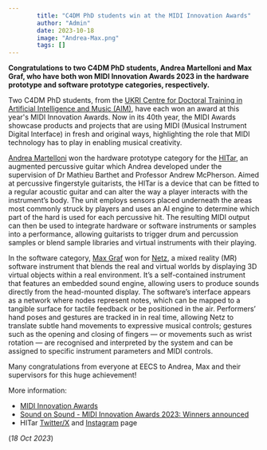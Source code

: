 ```yaml
---
        title: "C4DM PhD students win at the MIDI Innovation Awards"
        author: "Admin"
        date: 2023-10-18
        image: "Andrea-Max.png"
        tags: []
---
```


<p></p>

<b>Congratulations to two C4DM PhD students, Andrea Martelloni and Max Graf, who have both won MIDI Innovation Awards 2023 in the hardware prototype and software prototype categories, respectively.</b>

Two C4DM PhD students, from the <a href="https://www.aim.qmul.ac.uk/">UKRI Centre for Doctoral Training in Artificial Intelligence and Music (AIM)</a>, have each won an award at this year's MIDI Innovation Awards. Now in its 40th year, the MIDI Awards showcase products and projects that are using MIDI (Musical Instrument Digital Interface) in fresh and original ways, highlighting the role that MIDI technology has to play in enabling musical creativity.

<a href="http://www.eecs.qmul.ac.uk/people/profiles/martelloniandrea.html">Andrea Martelloni</a> won the hardware prototype category for the <a href="https://www.youtube.com/watch?v=oyjAZzyeWxA">HITar</a>, an augmented percussive guitar which Andrea developed under the supervision of Dr Mathieu Barthet and Professor Andrew McPherson. Aimed at percussive fingerstyle guitarists, the HITar is a device that can be fitted to a regular acoustic guitar and can alter the way a player interacts with the instrument’s body. The unit employs sensors placed underneath the areas most commonly struck by players and uses an AI engine to determine which part of the hard is used for each percussive hit. The resulting MIDI output can then be used to integrate hardware or software instruments or samples into a performance, allowing guitarists to trigger drum and percussion samples or blend sample libraries and virtual instruments with their playing.

In the software category, <a href="http://www.eecs.qmul.ac.uk/people/profiles/grafmax.html">Max Graf</a> won for <a href="https://www.youtube.com/watch?v=lFPXLvV7LwU&t=263s">Netz</a>, a mixed reality (MR) software instrument that blends the real and virtual worlds by displaying 3D virtual objects within a real environment. It’s a self-contained instrument that features an embedded sound engine, allowing users to produce sounds directly from the head-mounted display. The software’s interface appears as a network where nodes represent notes, which can be mapped to a tangible surface for tactile feedback or be positioned in the air. Performers’ hand poses and gestures are tracked in in real time, allowing Netz to translate subtle hand movements to expressive musical controls; gestures such as the opening and closing of fingers — or movements such as wrist rotation — are recognised and interpreted by the system and can be assigned to specific instrument parameters and MIDI controls.

Many congratulations from everyone at EECS to Andrea, Max and their supervisors for this huge achievement!

 

More information:
* <a href="https://www.midi.org/innovation-awards">MIDI Innovation Awards</a>
* <a href="https://www.soundonsound.com/news/midi-innovation-awards-2023-winners-announced">Sound on Sound - MIDI Innovation Awards 2023: Winners announced</a>
* HITar <a href="https://twitter.com/the_hitar">Twitter/X</a> and <a href="https://www.instagram.com/the_hitar/">Instagram</a> page



(<i>18 Oct 2023</i>)
